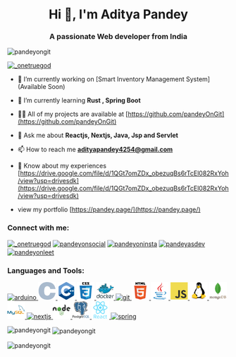 <h1 align="center">Hi 👋, I'm Aditya Pandey</h1>
<h3 align="center">A passionate Web developer from India</h3>

<p align="left"> <img src="https://komarev.com/ghpvc/?username=pandeyongit&label=Profile%20views&color=0e75b6&style=flat" alt="pandeyongit" /> </p>

<p align="left"> <a href="https://twitter.com/_onetruegod" target="blank"><img src="https://img.shields.io/twitter/follow/_onetruegod?logo=twitter&style=for-the-badge" alt="_onetruegod" /></a> </p>

- 🔭 I’m currently working on [Smart Inventory Management System](Available Soon)

- 🌱 I’m currently learning **Rust , Spring Boot**

- 👨‍💻 All of my projects are available at [https://github.com/pandeyOnGit](https://github.com/pandeyOnGit)

- 💬 Ask me about **Reactjs, Nextjs, Java, Jsp and Servlet**

- 📫 How to reach me **adityapandey4254@gmail.com**

- 📄 Know about my experiences [https://drive.google.com/file/d/1QGt7omZDx_obezuqBs6rTcEl082RxYoh/view?usp=drivesdk](https://drive.google.com/file/d/1QGt7omZDx_obezuqBs6rTcEl082RxYoh/view?usp=drivesdk)
- view my portfolio [https://pandey.page/](https://pandey.page/)

<h3 align="left">Connect with me:</h3>
<p align="left">
<a href="https://twitter.com/_onetruegod" target="blank"><img align="center" src="https://raw.githubusercontent.com/rahuldkjain/github-profile-readme-generator/master/src/images/icons/Social/twitter.svg" alt="_onetruegod" height="30" width="40" /></a>
<a href="https://linkedin.com/in/pandeyonsocial" target="blank"><img align="center" src="https://raw.githubusercontent.com/rahuldkjain/github-profile-readme-generator/master/src/images/icons/Social/linked-in-alt.svg" alt="pandeyonsocial" height="30" width="40" /></a>
<a href="https://instagram.com/pandeyoninsta" target="blank"><img align="center" src="https://raw.githubusercontent.com/rahuldkjain/github-profile-readme-generator/master/src/images/icons/Social/instagram.svg" alt="pandeyoninsta" height="30" width="40" /></a>
<a href="https://www.hackerrank.com/pandeyasdev" target="blank"><img align="center" src="https://raw.githubusercontent.com/rahuldkjain/github-profile-readme-generator/master/src/images/icons/Social/hackerrank.svg" alt="pandeyasdev" height="30" width="40" /></a>
<a href="https://www.leetcode.com/pandeyonleet" target="blank"><img align="center" src="https://raw.githubusercontent.com/rahuldkjain/github-profile-readme-generator/master/src/images/icons/Social/leet-code.svg" alt="pandeyonleet" height="30" width="40" /></a>
</p>

<h3 align="left">Languages and Tools:</h3>
<p align="left"> <a href="https://www.arduino.cc/" target="_blank" rel="noreferrer"> <img src="https://cdn.worldvectorlogo.com/logos/arduino-1.svg" alt="arduino" width="40" height="40"/> </a> <a href="https://www.cprogramming.com/" target="_blank" rel="noreferrer"> <img src="https://raw.githubusercontent.com/devicons/devicon/master/icons/c/c-original.svg" alt="c" width="40" height="40"/> </a> <a href="https://www.w3schools.com/cpp/" target="_blank" rel="noreferrer"> <img src="https://raw.githubusercontent.com/devicons/devicon/master/icons/cplusplus/cplusplus-original.svg" alt="cplusplus" width="40" height="40"/> </a> <a href="https://www.w3schools.com/css/" target="_blank" rel="noreferrer"> <img src="https://raw.githubusercontent.com/devicons/devicon/master/icons/css3/css3-original-wordmark.svg" alt="css3" width="40" height="40"/> </a> <a href="https://www.docker.com/" target="_blank" rel="noreferrer"> <img src="https://raw.githubusercontent.com/devicons/devicon/master/icons/docker/docker-original-wordmark.svg" alt="docker" width="40" height="40"/> </a> <a href="https://git-scm.com/" target="_blank" rel="noreferrer"> <img src="https://www.vectorlogo.zone/logos/git-scm/git-scm-icon.svg" alt="git" width="40" height="40"/> </a> <a href="https://www.w3.org/html/" target="_blank" rel="noreferrer"> <img src="https://raw.githubusercontent.com/devicons/devicon/master/icons/html5/html5-original-wordmark.svg" alt="html5" width="40" height="40"/> </a> <a href="https://www.java.com" target="_blank" rel="noreferrer"> <img src="https://raw.githubusercontent.com/devicons/devicon/master/icons/java/java-original.svg" alt="java" width="40" height="40"/> </a> <a href="https://developer.mozilla.org/en-US/docs/Web/JavaScript" target="_blank" rel="noreferrer"> <img src="https://raw.githubusercontent.com/devicons/devicon/master/icons/javascript/javascript-original.svg" alt="javascript" width="40" height="40"/> </a> <a href="https://www.linux.org/" target="_blank" rel="noreferrer"> <img src="https://raw.githubusercontent.com/devicons/devicon/master/icons/linux/linux-original.svg" alt="linux" width="40" height="40"/> </a> <a href="https://www.mongodb.com/" target="_blank" rel="noreferrer"> <img src="https://raw.githubusercontent.com/devicons/devicon/master/icons/mongodb/mongodb-original-wordmark.svg" alt="mongodb" width="40" height="40"/> </a> <a href="https://www.mysql.com/" target="_blank" rel="noreferrer"> <img src="https://raw.githubusercontent.com/devicons/devicon/master/icons/mysql/mysql-original-wordmark.svg" alt="mysql" width="40" height="40"/> </a> <a href="https://nextjs.org/" target="_blank" rel="noreferrer"> <img src="https://cdn.worldvectorlogo.com/logos/nextjs-2.svg" alt="nextjs" width="40" height="40"/> </a> <a href="https://nodejs.org" target="_blank" rel="noreferrer"> <img src="https://raw.githubusercontent.com/devicons/devicon/master/icons/nodejs/nodejs-original-wordmark.svg" alt="nodejs" width="40" height="40"/> </a> <a href="https://www.postgresql.org" target="_blank" rel="noreferrer"> <img src="https://raw.githubusercontent.com/devicons/devicon/master/icons/postgresql/postgresql-original-wordmark.svg" alt="postgresql" width="40" height="40"/> </a> <a href="https://reactjs.org/" target="_blank" rel="noreferrer"> <img src="https://raw.githubusercontent.com/devicons/devicon/master/icons/react/react-original-wordmark.svg" alt="react" width="40" height="40"/> </a> <a href="https://spring.io/" target="_blank" rel="noreferrer"> <img src="https://www.vectorlogo.zone/logos/springio/springio-icon.svg" alt="spring" width="40" height="40"/> </a> </p>

<p><img align="left" src="https://github-readme-stats.vercel.app/api/top-langs?username=pandeyongit&show_icons=true&locale=en&layout=compact" alt="pandeyongit" /></p>

<p>&nbsp;<img align="center" src="https://github-readme-stats.vercel.app/api?username=pandeyongit&show_icons=true&locale=en" alt="pandeyongit" /></p>

<p><img align="center" src="https://github-readme-streak-stats.herokuapp.com/?user=pandeyongit&" alt="pandeyongit" /></p>
